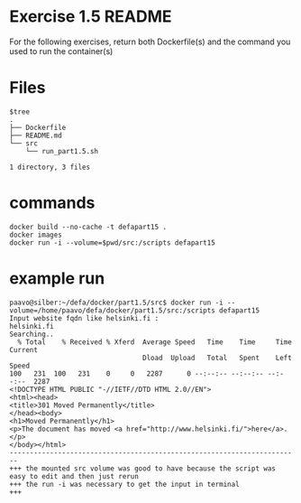 # Exercise 1.5 README
For the following exercises, return both Dockerfile(s) and the command you used to run the container(s)

# Files
```
$tree
.
├── Dockerfile
├── README.md
└── src
    └── run_part1.5.sh

1 directory, 3 files

```

# commands
```code
docker build --no-cache -t defapart15 .
docker images
docker run -i --volume=$pwd/src:/scripts defapart15

```

# example run
```code
paavo@silber:~/defa/docker/part1.5/src$ docker run -i --volume=/home/paavo/defa/docker/part1.5/src:/scripts defapart15
Input website fqdn like helsinki.fi :
helsinki.fi
Searching..
  % Total    % Received % Xferd  Average Speed   Time    Time     Time  Current
                                 Dload  Upload   Total   Spent    Left  Speed
100   231  100   231    0     0   2287      0 --:--:-- --:--:-- --:--:--  2287
<!DOCTYPE HTML PUBLIC "-//IETF//DTD HTML 2.0//EN">
<html><head>
<title>301 Moved Permanently</title>
</head><body>
<h1>Moved Permanently</h1>
<p>The document has moved <a href="http://www.helsinki.fi/">here</a>.</p>
</body></html>
------------------------------------------------------------------------
+++ the mounted src volume was good to have because the script was easy to edit and then just rerun
+++ the run -i was necessary to get the input in terminal
+++
```
